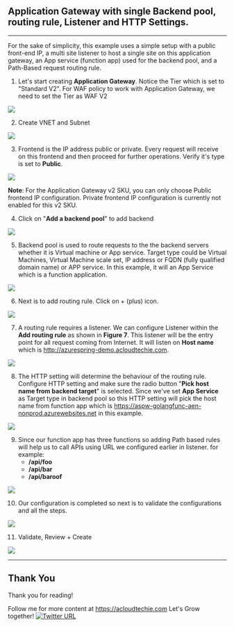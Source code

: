 ## Application Gateway with single Backend pool, routing rule, Listener and HTTP Settings.
---
For the sake of simplicity, this example uses a simple setup with a public front-end IP, a multi site listener to host a single site on this application gateway, an App service (function app) used for the backend pool, and a Path-Based request routing rule.

1. Let's start creating **Application Gateway**. Notice the Tier which is set to "Standard V2". For WAF policy to work with Application Gateway, we need to set the Tier as WAF V2

![](../images/1-create-application-gateway.png)


2. Create VNET and Subnet

![](../images/2-create-vnet.png)


3. Frontend is the IP address public or private. Every request will receive on this frontend and then proceed for further operations. Verify it's type is set to **Public**.

![](../images/3-create-frontend-public-ip.png)


**Note**: For the Application Gateway v2 SKU, you can only choose Public frontend IP configuration. Private frontend IP configuration is currently not enabled for this v2 SKU.

4. Click on "**Add a backend pool**" to add backend

![](../images/4-create-backend-pool.png)


5. Backend pool is used to route requests to the the backend servers whether it is Virtual machine or App service. Target type could be Virtual Machines, Virtual Machine scale set, IP address or FQDN (fully qualified domain name) or APP service. In this example, it will an App Service which is a function application.

![](../images/5-add-app-service-in-backendpool.png)

6. Next is to add routing rule. Click on + (plus) icon.

![](../images/6-create-routing-rule.png)


7. A routing rule requires a listener. We can configure Listener within the **Add routing rule** as shown in **Figure 7**. This listener will be the entry point for all request coming from Internet. It will listen on **Host name** which is <http://azurespring-demo.acloudtechie.com>.

![](../images/7-listener.png)


8. The HTTP setting will determine the behaviour of the routing rule. Configure HTTP setting and make sure the radio button "**Pick host name from backend target**" is selected. Since we've set **App Service** as Target type in backend pool so this HTTP setting will pick the host name from function app which is https://aspw-golangfunc-aen-nonprod.azurewebsites.net in this example.

![](../images/8-configure-http-settings.png)


9. Since our function app has three functions so adding Path based rules will help us to call APIs using URL we configured earlier in listener. for example:
   - **/api/foo**
   - **/api/bar**
   - **/api/baroof**

![](../images/9-create-routing-rule-for-apis.png)


10. Our configuration is completed so next is to validate the configurations and all the steps.

![](../images/10-app-gateway-configuration.png)


11. Validate, Review + Create

![](../images/11-validate-details.png)

---

## Thank You
Thank you for reading!

Follow me for more content at https://acloudtechie.com
Let's Grow together! [![Twitter URL](https://img.shields.io/twitter/url/https/twitter.com/bukotsunikki.svg?style=social&label=Follow%20%40zeeshanmcp12)](https://twitter.com/zeeshanmcp12)